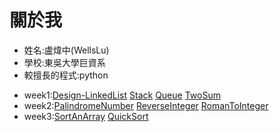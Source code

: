 # 關於我
* 姓名:盧煒中(WellsLu)
* 學校:東吳大學巨資系
* 較擅長的程式:python
- week1:[Design-LinkedList](https://github.com/wellslu/DSA/blob/master/week1/Design-LinkedList.py) [Stack](https://github.com/wellslu/DSA/blob/master/week1/MinStack2.py) [Queue](https://github.com/wellslu/DSA/blob/master/week1/MyQueue.py) [TwoSum](https://github.com/wellslu/DSA/blob/master/week1/TwoSum.py)
- week2:[PalindromeNumber](https://github.com/wellslu/DSA/tree/master/week2/PalindromeNumber.py) [ReverseInteger](https://github.com/wellslu/DSA/tree/master/week2/ReverseInteger.py) [RomanToInteger](https://github.com/wellslu/DSA/tree/master/week2/RomanToInteger.py)
- week3:[SortAnArray](https://github.com/wellslu/DSA/blob/master/week3/SortAnArray.py) [QuickSort](https://github.com/wellslu/DSA/blob/master/week3/quicksort.ipynb)
